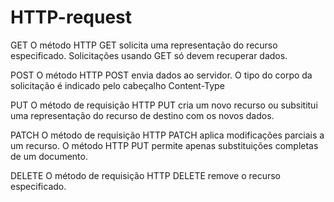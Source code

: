 # HTTP-request


GET 
O método HTTP GET solicita uma representação do recurso especificado. Solicitações usando GET só devem recuperar dados.

POST
O método HTTP POST envia dados ao servidor. O tipo do corpo da solicitação é indicado pelo cabeçalho Content-Type

PUT
O método de requisição HTTP PUT cria um novo recurso ou subsititui uma representação do recurso de destino com os novos dados.

PATCH
O método de requisição HTTP PATCH aplica modificações parciais a um recurso.
O método HTTP PUT permite apenas substituições completas de um documento.

DELETE
O método de requisição HTTP DELETE remove o recurso especificado.
